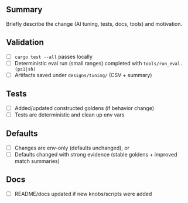 ## Summary
Briefly describe the change (AI tuning, tests, docs, tools) and motivation.

## Validation
- [ ] `cargo test --all` passes locally
- [ ] Deterministic eval run (small ranges) completed with `tools/run_eval.(ps1|sh)`
- [ ] Artifacts saved under `designs/tuning/` (CSV + summary)

## Tests
- [ ] Added/updated constructed goldens (if behavior change)
- [ ] Tests are deterministic and clean up env vars

## Defaults
- [ ] Changes are env-only (defaults unchanged), or
- [ ] Defaults changed with strong evidence (stable goldens + improved match summaries)

## Docs
- [ ] README/docs updated if new knobs/scripts were added

